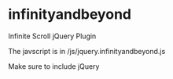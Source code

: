 infinityandbeyond
=================

Infinite Scroll jQuery Plugin

The javscript is in /js/jquery.infinityandbeyond.js

Make sure to include jQuery
